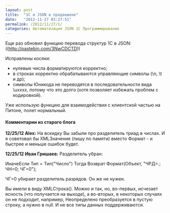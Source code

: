 ```yaml
---
layout: post
title:  "1С и JSON в продакшене"
date:   "2012-11-27 03:27:51"
permalink: /2012/11/27/1/
categories: Автоматизация JSON 1С Программирование
---
```

Еще раз обновил функцию перевода структур 1С в JSON: ((http://pastebin.com/3NwCDCTD))

Исправлены косяки:
- нулевые числа форматируются корректно;
- в строках корректно обрабатываются управляющие символы (\n, \t  и др);
- символы Юникода не переводятся в последовательности вида \uxxxx, потому что это долго (хотя позволяет избежать проблем с кодировкой).

Уже использую функцию для взаимодействия с клиентской частью на Питоне, полет нормальный.



#### Комментарии из старого блога


**12/25/12 Alex:** На вскидку Вы забыли про разделитель триад в числах. И я советовал бы XMLЗначение (пишу по памяти) вместо Формат - и быстрее и меньше ошибок будет.


**12/25/12 Иван Гришаев:** Разделитель убран:

ИначеЕсли Тип = Тип("Число") Тогда
                Возврат Формат(Объект, "ЧРД=.; ЧН=0; ЧГ=0");

ЧГ=0 убирает разделитель разрядов. Он же не нужен.

Вы имели в виду XMLСтрока(). Можно и так, но, во-первых, исчезает ясность (что получается на выходе), а во-вторых, в некоторых случаях он не подходит, например, Неопределено преобразуется в пустую строку, а нужно в null. И не все типы данных поддерживаются.



